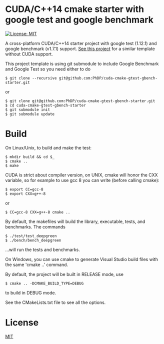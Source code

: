 # CUDA/C++14 cmake starter with google test and google benchmark
[![License: MIT](https://img.shields.io/badge/License-MIT-blue.svg)](https://opensource.org/licenses/MIT)

A cross-platform CUDA/C++14 starter project with google test (1.12.1) and
google benchmark (v1.7.1) support. [See this
project](https://github.com/PhDP/cmake-gtest-gbench-starter) for a similar
template without CUDA support.

This project template is using git submodule to include Google Benchmark and Google Test so you
need either to do

    $ git clone --recursive git@github.com:PhDP/cuda-cmake-gtest-gbench-starter.git

or

    $ git clone git@github.com:PhDP/cuda-cmake-gtest-gbench-starter.git
    $ cd cuda-cmake-gtest-gbench-starter
    $ git submodule init
    $ git submodule update

# Build

On Linux/Unix, to build and make the test:

    $ mkdir build && cd $_
    $ cmake ..
    $ make

CUDA is strict about compiler version, on UNIX, cmake will honor the CXX variable, so for example
to use gcc 8 you can write (before calling cmake):

    $ export CC=gcc-8
    $ export CXX=g++-8

or

    $ CC=gcc-8 CXX=g++-8 cmake ..

By default, the makefiles will build the library, executable, tests, and benchmarks. The commands

    $ ./test/test_deepgreen
    $ ./bench/bench_deepgreen

...will run the tests and benchmarks.

On Windows, you can use cmake to generate Visual Studio build files with the same 'cmake ..'
command.

By default, the project will be built in RELEASE mode, use

    $ cmake .. -DCMAKE_BUILD_TYPE=DEBUG

to build in DEBUG mode.

See the CMakeLists.txt file to see all the options.

# License

[MIT](http://opensource.org/licenses/MIT)

